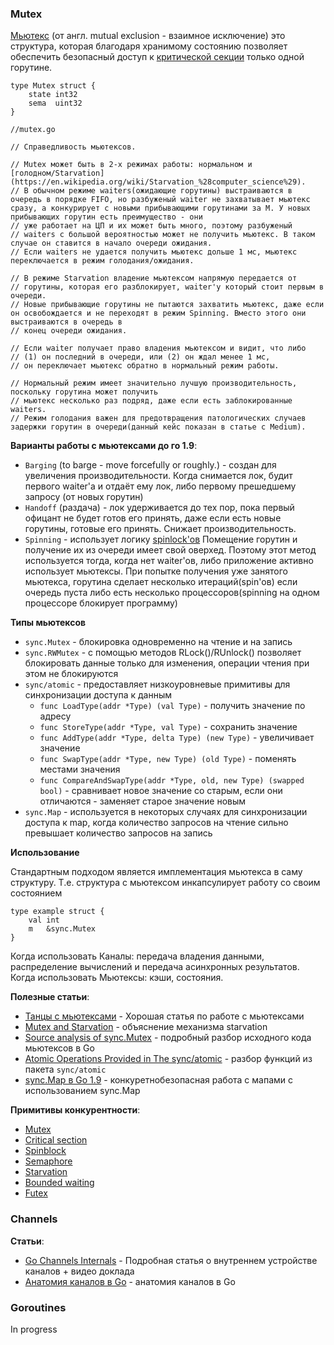 <h3>Mutex</h3>

[Мьютекс](https://ru.wikipedia.org/wiki/%D0%9C%D1%8C%D1%8E%D1%82%D0%B5%D0%BA%D1%81) (от англ. mutual exclusion - взаимное исключение) это структура, которая благодаря хранимому состоянию позволяет обеспечить безопасный доступ к [критической секции](https://ru.wikipedia.org/wiki/%D0%9A%D1%80%D0%B8%D1%82%D0%B8%D1%87%D0%B5%D1%81%D0%BA%D0%B0%D1%8F_%D1%81%D0%B5%D0%BA%D1%86%D0%B8%D1%8F) только одной горутине. 


```golang
type Mutex struct {
	state int32
	sema  uint32
}
```

```golang 
//mutex.go

// Справедливость мьютексов.

// Mutex может быть в 2-х режимах работы: нормальном и [голодном/Starvation](https://en.wikipedia.org/wiki/Starvation_%28computer_science%29).
// В обычном режиме waiters(ожидающие горутины) выстраиваются в очередь в порядке FIFO, но разбуженый waiter не захватывает мьютекс сразу, а конкурирует с новыми прибывающими горутинами за М. У новых прибывающих горутин есть преимущество - они
// уже работает на ЦП и их может быть много, поэтому разбуженый
// waiters с большой вероятностью может не получить мьютекс. В таком случае он ставится в начало очереди ожидания.
// Если waiters не удается получить мьютекс дольше 1 мс, мьютекс переключается в режим голодания/ожидания.

// В режиме Starvation владение мьютексом напрямую передается от
// горутины, которая его разблокирует, waiter'у который стоит первым в очереди.
// Новые прибывающие горутины не пытаются захватить мьютекс, даже если он освобождается и не переходят в режим Spinning. Вместо этого они выстраиваются в очередь в
// конец очереди ожидания.

// Если waiter получает право владения мьютексом и видит, что либо
// (1) он последний в очереди, или (2) он ждал менее 1 мс,
// он переключает мьютекс обратно в нормальный режим работы.

// Нормальный режим имеет значительно лучшую производительность, поскольку горутина может получить
// мьютекс несколько раз подряд, даже если есть заблокированные waiters.
// Режим голодания важен для предотвращения патологических случаев задержки горутин в очереди(данный кейс показан в статье с Medium).

```

**Варианты работы с мьютексами до го 1.9**:

* `Barging` (to barge - move forcefully or roughly.) - создан для увеличения производительности. Когда снимается лок, будит первого waiter'a и отдаёт ему лок, 
либо первому прешедшему запросу (от новых горутин)
* `Handoff` (раздача) - лок удерживается до тех пор, пока первый офицант не будет готов его принять, даже если есть новые горутины, готовые его принять. 
Снижает производительность.
* `Spinning` - использует логику [spinlock'ов](https://ru.wikipedia.org/wiki/%D0%A1%D0%BF%D0%B8%D0%BD-%D0%B1%D0%BB%D0%BE%D0%BA%D0%B8%D1%80%D0%BE%D0%B2%D0%BA%D0%B0) Помещение горутин и получение их из очереди имеет свой оверхед. Поэтому этот метод используется тогда, когда нет waiter'ов, либо приложение активно использует мьютексы. При попытке получения уже занятого мьютекса, горутина сделает несколько итераций(spin'ов) если очередь пуста либо есть несколько процессоров(spinning на одном процессоре блокирует программу)

**Типы мьютексов**

- `sync.Mutex` - блокировка одновременно на чтение и на запись
- `sync.RWMutex` - с помощью методов RLock()/RUnlock() позволяет блокировать данные только для изменения, операции чтения при этом не блокируются
- `sync/atomic` - предоставляет низкоуровневые примитивы для синхронизации доступа к данным
    * `func LoadType(addr *Type) (val Type)` - получить значение по адресу
    * `func StoreType(addr *Type, val Type)` - сохранить значение
    * `func AddType(addr *Type, delta Type) (new Type)` - увеличивает значение
    * `func SwapType(addr *Type, new Type) (old Type)` - поменять местами значения
    * `func CompareAndSwapType(addr *Type, old, new Type) (swapped bool)` - сравнивает новое значение со старым, если они отличаются - заменяет старое значение новым
- `sync.Map` - используется в некоторых случаях для синхронизации доступа к map, когда количество запросов на чтение сильно превышает количество запросов на запись 

**Использование**

Стандартным подходом является имплементация мьютекса в саму структуру. 
Т.е. структура с мьютексом инкапсулирует работу со своим состоянием 

```golang
type example struct {
    val int
    m   &sync.Mutex
}
```

Когда использовать Каналы: передача владения данными, распределение вычислений и передача асинхронных результатов.
Когда использовать Мьютексы: кэши, состояния.

**Полезные статьи**:
- [Танцы с мьютексами](https://habr.com/ru/post/271789/) - Хорошая статья по работе с мьютексами
- [Mutex and Starvation](https://medium.com/a-journey-with-go/go-mutex-and-starvation-3f4f4e75ad50) - объяснение механизма starvation
- [Source analysis of sync.Mutex](https://programmer.group/source-analysis-of-sync.mutex-in-golang.html) - подробный разбор исходного кода мьютексов в Go
- [Atomic Operations Provided in The sync/atomic](https://go101.org/article/concurrent-atomic-operation.html) - разбор функций из пакета `sync/atomic`
- [sync.Map в Go 1.9](https://habr.com/ru/post/338718/) - конкуретнобезопасная работа с мапами с использованием sync.Map

**Примитивы конкурентности**:
- [Mutex](https://ru.wikipedia.org/wiki/%D0%9C%D1%8C%D1%8E%D1%82%D0%B5%D0%BA%D1%81)
- [Critical section](https://ru.wikipedia.org/wiki/%D0%9A%D1%80%D0%B8%D1%82%D0%B8%D1%87%D0%B5%D1%81%D0%BA%D0%B0%D1%8F_%D1%81%D0%B5%D0%BA%D1%86%D0%B8%D1%8F)
- [Spinblock](https://ru.wikipedia.org/wiki/%D0%9C%D1%8C%D1%8E%D1%82%D0%B5%D0%BA%D1%81)
- [Semaphore](https://ru.wikipedia.org/wiki/%D0%A1%D0%B5%D0%BC%D0%B0%D1%84%D0%BE%D1%80_(%D0%BF%D1%80%D0%BE%D0%B3%D1%80%D0%B0%D0%BC%D0%BC%D0%B8%D1%80%D0%BE%D0%B2%D0%B0%D0%BD%D0%B8%D0%B5))
- [Starvation](https://en.wikipedia.org/wiki/Starvation_%28computer_science%29)
- [Bounded waiting](https://en.wikipedia.org/wiki/Peterson%27s_algorithm#Bounded_waiting)
- [Futex](https://ru.wikipedia.org/wiki/%D0%A4%D1%8C%D1%8E%D1%82%D0%B5%D0%BA%D1%81)

<h3>Channels</h3>

**Статьи**:
- [Go Channels Internals](https://habr.com/ru/company/oleg-bunin/blog/522742/) - Подробная статья о внутреннем устройстве каналов + видео доклада
- [Анатомия каналов в Go](https://habr.com/ru/post/490336/) - анатомия каналов в Go


<h3>Goroutines</h3>

In progress